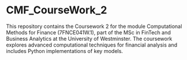 # CMF_CourseWork_2
This repository contains the Coursework 2 for the module Computational Methods for Finance (7FNCE041W.1), part of the MSc in FinTech and Business Analytics at the University of Westminster. The coursework explores advanced computational techniques for financial analysis and includes Python implementations of key models.
